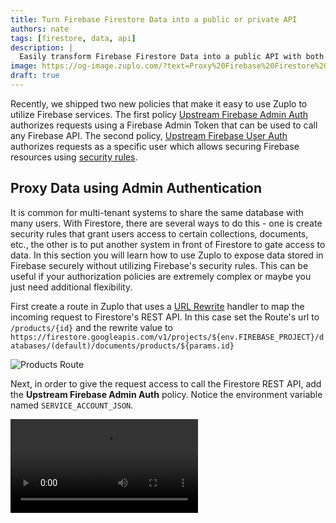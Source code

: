 ```yaml
---
title: Turn Firebase Firestore Data into a public or private API
authors: nate
tags: [firestore, data, api]
description: |
  Easily transform Firebase Firestore Data into a public API with both admin and user authorization using Zuplo
image: https://og-image.zuplo.com/?text=Proxy%20Firebase%20Firestore%20Data%20through%20Zuplo
draft: true
---
```


Recently, we shipped two new policies that make it easy to use Zuplo to utilize
Firebase services. The first policy
[Upstream Firebase Admin Auth](https://zuplo.com/docs/policies/upstream-firebase-admin-auth-inbound)
authorizes requests using a Firebase Admin Token that can be used to call any
Firebase API. The second policy,
[Upstream Firebase User Auth](https://zuplo.com/docs/policies/upstream-firebase-user-auth-inbound)
authorizes requests as a specific user which allows securing Firebase resources
using [security rules](https://firebase.google.com/docs/rules/rules-and-auth).

## Proxy Data using Admin Authentication

It is common for multi-tenant systems to share the same database with many
users. With Firestore, there are several ways to do this - one is create
security rules that grant users access to certain collections, documents, etc.,
the other is to put another system in front of Firestore to gate access to data.
In this section you will learn how to use Zuplo to expose data stored in
Firebase securely without utilizing Firebase's security rules. This can be
useful if your authorization policies are extremely complex or maybe you just
need additional flexibility.

First create a route in Zuplo that uses a
[URL Rewrite](https://zuplo.com/docs/handlers/url-rewrite) handler to map the
incoming request to Firestore's REST API. In this case set the Route's url to
`/products/{id}` and the rewrite value to
`https://firestore.googleapis.com/v1/projects/${env.FIREBASE_PROJECT}/databases/(default)/documents/products/${params.id}`

![Products Route](./products-route.png)

Next, in order to give the request access to call the Firestore REST API, add
the **Upstream Firebase Admin Auth** policy. Notice the environment variable
named `SERVICE_ACCOUNT_JSON`.

<Video src="3f11d90de09f5f6e3891ce8164d85d87" />

In order to generate the Firebase API tokens, you will need to set the
`SERVICE_ACCOUNT_JSON` environment variable to the value of the private key from
your Firebase Service Account. Navigate to Firebase **Project Settings**, select
the **Service Accounts** tab and then generate and download a private key.

**CAUTION**: The value of the private key is a JSON file. **Before you save the
file to Zuplo's environment variables**, you must remove all line breaks and all
instances of the `\n` escape character. The JSON file should be a single line.

Next, add the environment variable to your Zuplo project as a secret.

<Video src="f8840dfe93c3f17f064449a1fb028d9e" />

